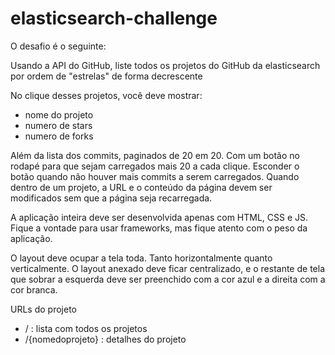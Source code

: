 # elasticsearch-challenge

O desafio é o seguinte:

Usando a API do GitHub, liste todos os projetos do GitHub da elasticsearch por ordem de "estrelas" de forma decrescente

No clique desses projetos, você deve mostrar:
- nome do projeto
- numero de stars
- numero de forks

Além da lista dos commits, paginados de 20 em 20.
Com um botão no rodapé para que sejam carregados mais 20 a cada clique. Esconder o botão quando não houver mais commits a serem carregados.
Quando dentro de um projeto, a URL e o conteúdo da página devem ser modificados sem que a página seja recarregada.

A aplicação inteira deve ser desenvolvida apenas com HTML, CSS e JS. Fique a vontade para usar frameworks, mas fique atento com o peso da aplicação.

O layout deve ocupar a tela toda. Tanto horizontalmente quanto verticalmente.
O layout anexado deve ficar centralizado, e o restante de tela que sobrar a esquerda deve ser preenchido com a cor azul e a direita com a cor branca.

URLs do projeto
- / : lista com todos os projetos
- /{nomedoprojeto} : detalhes do projeto
